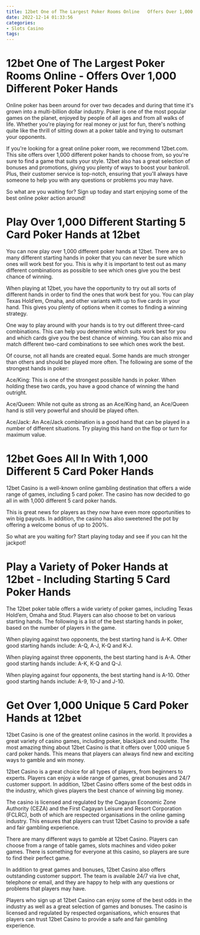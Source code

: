 ```yaml
---
title: 12bet One of The Largest Poker Rooms Online   Offers Over 1,000 Different Poker Hands
date: 2022-12-14 01:33:56
categories:
- Slots Casino
tags:
---
```



#  12bet One of The Largest Poker Rooms Online - Offers Over 1,000 Different Poker Hands

Online poker has been around for over two decades and during that time it's grown into a multi-billion dollar industry. Poker is one of the most popular games on the planet, enjoyed by people of all ages and from all walks of life. Whether you're playing for real money or just for fun, there's nothing quite like the thrill of sitting down at a poker table and trying to outsmart your opponents.

If you're looking for a great online poker room, we recommend 12bet.com. This site offers over 1,000 different poker hands to choose from, so you're sure to find a game that suits your style. 12bet also has a great selection of bonuses and promotions, giving you plenty of ways to boost your bankroll. Plus, their customer service is top-notch, ensuring that you'll always have someone to help you with any questions or problems you may have.

So what are you waiting for? Sign up today and start enjoying some of the best online poker action around!

#  Play Over 1,000 Different Starting 5 Card Poker Hands at 12bet

You can now play over 1,000 different poker hands at 12bet. There are so many different starting hands in poker that you can never be sure which ones will work best for you. This is why it is important to test out as many different combinations as possible to see which ones give you the best chance of winning.

When playing at 12bet, you have the opportunity to try out all sorts of different hands in order to find the ones that work best for you. You can play Texas Hold’em, Omaha, and other variants with up to five cards in your hand. This gives you plenty of options when it comes to finding a winning strategy.

One way to play around with your hands is to try out different three-card combinations. This can help you determine which suits work best for you and which cards give you the best chance of winning. You can also mix and match different two-card combinations to see which ones work the best.

Of course, not all hands are created equal. Some hands are much stronger than others and should be played more often. The following are some of the strongest hands in poker:

Ace/King: This is one of the strongest possible hands in poker. When holding these two cards, you have a good chance of winning the hand outright.

Ace/Queen: While not quite as strong as an Ace/King hand, an Ace/Queen hand is still very powerful and should be played often.

Ace/Jack: An Ace/Jack combination is a good hand that can be played in a number of different situations. Try playing this hand on the flop or turn for maximum value.

#  12bet Goes All In With 1,000 Different 5 Card Poker Hands

12bet Casino is a well-known online gambling destination that offers a wide range of games, including 5 card poker. The casino has now decided to go all in with 1,000 different 5 card poker hands.

This is great news for players as they now have even more opportunities to win big payouts. In addition, the casino has also sweetened the pot by offering a welcome bonus of up to 200%.

So what are you waiting for? Start playing today and see if you can hit the jackpot!

#  Play a Variety of Poker Hands at 12bet - Including Starting 5 Card Poker Hands

The 12bet poker table offers a wide variety of poker games, including Texas Hold’em, Omaha and Stud. Players can also choose to bet on various starting hands. The following is a list of the best starting hands in poker, based on the number of players in the game.

When playing against two opponents, the best starting hand is A-K. Other good starting hands include: A-Q, A-J, K-Q and K-J.

When playing against three opponents, the best starting hand is A-A. Other good starting hands include: A-K, K-Q and Q-J.

When playing against four opponents, the best starting hand is A-10. Other good starting hands include: A-9, 10-J and J-10.

#  Get Over 1,000 Unique 5 Card Poker Hands at 12bet

12bet Casino is one of the greatest online casinos in the world. It provides a great variety of casino games, including poker, blackjack and roulette. The most amazing thing about 12bet Casino is that it offers over 1,000 unique 5 card poker hands. This means that players can always find new and exciting ways to gamble and win money.

12bet Casino is a great choice for all types of players, from beginners to experts. Players can enjoy a wide range of games, great bonuses and 24/7 customer support. In addition, 12bet Casino offers some of the best odds in the industry, which gives players the best chance of winning big money.

The casino is licensed and regulated by the Cagayan Economic Zone Authority (CEZA) and the First Cagayan Leisure and Resort Corporation (FCLRC), both of which are respected organisations in the online gaming industry. This ensures that players can trust 12bet Casino to provide a safe and fair gambling experience.

There are many different ways to gamble at 12bet Casino. Players can choose from a range of table games, slots machines and video poker games. There is something for everyone at this casino, so players are sure to find their perfect game.

In addition to great games and bonuses, 12bet Casino also offers outstanding customer support. The team is available 24/7 via live chat, telephone or email, and they are happy to help with any questions or problems that players may have.

Players who sign up at 12bet Casino can enjoy some of the best odds in the industry as well as a great selection of games and bonuses. The casino is licensed and regulated by respected organisations, which ensures that players can trust 12bet Casino to provide a safe and fair gambling experience.